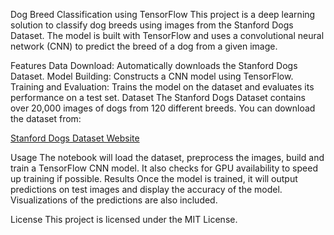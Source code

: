 Dog Breed Classification using TensorFlow
This project is a deep learning solution to classify dog breeds using images from the Stanford Dogs Dataset. The model is built with TensorFlow and uses a convolutional neural network (CNN) to predict the breed of a dog from a given image.

Features
Data Download: Automatically downloads the Stanford Dogs Dataset.
Model Building: Constructs a CNN model using TensorFlow.
Training and Evaluation: Trains the model on the dataset and evaluates its performance on a test set.
Dataset
The Stanford Dogs Dataset contains over 20,000 images of dogs from 120 different breeds. You can download the dataset from:

[Stanford Dogs Dataset Website](http://vision.stanford.edu/aditya86/ImageNetDogs/)

Usage
The notebook will load the dataset, preprocess the images, build and train a TensorFlow CNN model.
It also checks for GPU availability to speed up training if possible.
Results
Once the model is trained, it will output predictions on test images and display the accuracy of the model. Visualizations of the predictions are also included.

License
This project is licensed under the MIT License.




